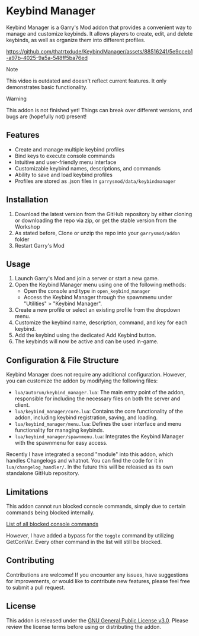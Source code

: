 # Keybind Manager

Keybind Manager is a Garry's Mod addon that provides a convenient way to manage and customize keybinds. It allows players to create, edit, and delete keybinds, as well as organize them into different profiles.

https://github.com/thatrtxdude/KeybindManager/assets/88516241/5e9cceb1-a97b-4025-9a5a-548ff5ba76ed

> [!NOTE]  
> This video is outdated and doesn't reflect current features.
> It only demonstrates basic functionality.

> [!WARNING]  
> This addon is not finished yet! Things can break over different versions, and bugs are (hopefully not) present!

## Features

- Create and manage multiple keybind profiles
- Bind keys to execute console commands
- Intuitive and user-friendly menu interface
- Customizable keybind names, descriptions, and commands
- Ability to save and load keybind profiles
- Profiles are stored as .json files in `garrysmod/data/keybindmanager`

## Installation

1. Download the latest version from the GitHub repository by either cloning or downloading the repo via zip, or get the stable version from the Workshop
2. As stated before, Clone or unzip the repo into your `garrysmod/addon` folder
3. Restart Garry's Mod

## Usage

1. Launch Garry's Mod and join a server or start a new game.
2. Open the Keybind Manager menu using one of the following methods:
   - Open the console and type in `open_keybind_manager`
   - Access the Keybind Manager through the spawnmenu under "Utilities" > "Keybind Manager".
3. Create a new profile or select an existing profile from the dropdown menu.
5. Customize the keybind name, description, command, and key for each keybind.
6. Add the keybind using the dedicated Add Keybind button.
7. The keybinds will now be active and can be used in-game.

## Configuration & File Structure

Keybind Manager does not require any additional configuration. However, you can customize the addon by modifying the following files:

- `lua/autorun/keybind_manager.lua`: The main entry point of the addon, responsible for including the necessary files on both the server and client.
- `lua/keybind_manager/core.lua`: Contains the core functionality of the addon, including keybind registration, saving, and loading.
- `lua/keybind_manager/menu.lua`: Defines the user interface and menu functionality for managing keybinds.
- `lua/keybind_manager/spawnmenu.lua`: Integrates the Keybind Manager with the spawnmenu for easy access.

Recently I have integrated a second "module" into this addon, which handles Changelogs and whatnot. You can find the code for it in `lua/changelog_handler/`. In the future this will be released as its own standalone GitHub repository.

## Limitations
This addon cannot run blocked console commands, simply due to certain commands being blocked internally.

[List of all blocked console commands](https://wiki.facepunch.com/gmod/Blocked_ConCommands)

However, I have added a bypass for the `toggle` command by utilizing GetConVar. Every other command in the list will still be blocked.

## Contributing

Contributions are welcome! If you encounter any issues, have suggestions for improvements, or would like to contribute new features, please feel free to submit a pull request.

## License

This addon is released under the [GNU General Public License v3.0](https://www.gnu.org/licenses/gpl-3.0.en.html). Please review the license terms before using or distributing the addon.
